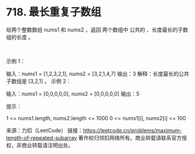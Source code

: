 # 718. 最长重复子数组

给两个整数数组 nums1 和 nums2 ，返回 两个数组中 公共的 、长度最长的子数组的长度 。

 

示例 1：

输入：nums1 = [1,2,3,2,1], nums2 = [3,2,1,4,7]
输出：3
解释：长度最长的公共子数组是 [3,2,1] 。
示例 2：

输入：nums1 = [0,0,0,0,0], nums2 = [0,0,0,0,0]
输出：5
 

提示：

1 <= nums1.length, nums2.length <= 1000
0 <= nums1[i], nums2[i] <= 100

来源：力扣（LeetCode）
链接：https://leetcode.cn/problems/maximum-length-of-repeated-subarray
著作权归领扣网络所有。商业转载请联系官方授权，非商业转载请注明出处。